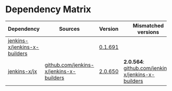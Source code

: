 # Dependency Matrix

Dependency | Sources | Version | Mismatched versions
---------- | ------- | ------- | -------------------
[jenkins-x/jenkins-x-builders](https://github.com/jenkins-x/jenkins-x-builders.git) |  | [0.1.691]() | 
[jenkins-x/jx](https://github.com/jenkins-x/jx.git) | [github.com/jenkins-x/jenkins-x-builders](https://github.com/jenkins-x/jenkins-x-builders) | [2.0.650](https://github.com/jenkins-x/jx/releases/tag/v2.0.650) | **2.0.564**: [github.com/jenkins-x/jenkins-x-builders](https://github.com/jenkins-x/jenkins-x-builders)
